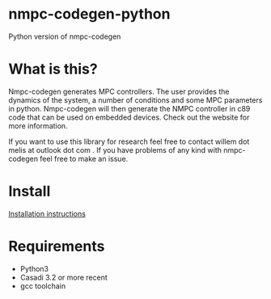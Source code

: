 # nmpc-codegen-python
Python version of nmpc-codegen

# What is this?
Nmpc-codegen generates MPC controllers. The user provides the dynamics of the system, a number of conditions and some MPC parameters in python. Nmpc-codegen will then generate the NMPC controller in c89 code that can be used on embedded devices. Check out the website for more information.

If you want to use this library for research feel free to contact willem dot melis at outlook dot com . If you have problems of any kind with nmpc-codegen feel free to make an issue.

# Install
[Installation instructions](https://kul-forbes.github.io/nmpc-codegen/install/Python_install.html)

# Requirements
- Python3
- Casadi 3.2 or more recent
- gcc toolchain

